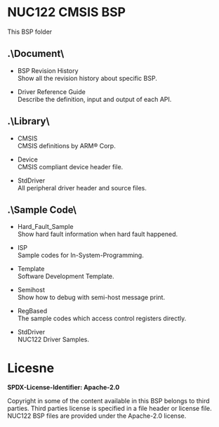 # NUC122 CMSIS BSP

This BSP folder

## .\Document\


- BSP Revision History<br>
	Show all the revision history about specific BSP.

- Driver Reference Guide<br>
	Describe the definition, input and output of each API.

## .\Library\


- CMSIS<br>
	CMSIS definitions by ARM® Corp.

- Device<br>
	CMSIS compliant device header file.

- StdDriver<br>
	All peripheral driver header and source files.

## .\Sample Code\


- Hard\_Fault\_Sample<br>
	Show hard fault information when hard fault happened.

- ISP<br>
	Sample codes for In-System-Programming.

- Template<br>
	Software Development Template.

- Semihost<br>
	Show how to debug with semi-host message print.

- RegBased<br>
	The sample codes which access control registers directly.

- StdDriver<br>
	NUC122 Driver Samples.


# Licesne

**SPDX-License-Identifier: Apache-2.0**

Copyright in some of the content available in this BSP belongs to third parties.
Third parties license is specified in a file header or license file.
NUC122 BSP files are provided under the Apache-2.0 license.

